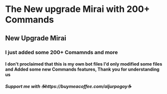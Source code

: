 <h1> The New upgrade Mirai with 200+ Commands </h1>
<h2> New Upgrade Mirai </h2>
<h3> I just added some 200+ Comamnds and more</h3>
<h4> I don't proclaimed that this is my own bot files I'd only modified some files and Added some new Commands features, Thank you for understanding us </h4>
<h5> Support me with ☕https://buymeacoffee.com/aljurpogoy☕</h5>
